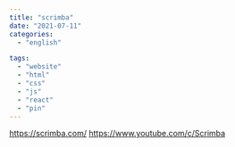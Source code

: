 ```yaml
---
title: "scrimba"
date: "2021-07-11"
categories:
  - "english"

tags:
  - "website"
  - "html"
  - "css"
  - "js"
  - "react"
  - "pin"
---
```


https://scrimba.com/
https://www.youtube.com/c/Scrimba
